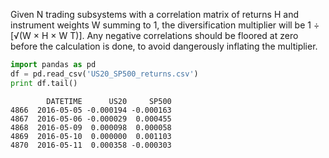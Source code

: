 
Given N trading subsystems with a correlation matrix of returns H and
instrument weights W summing to 1, the diversification multiplier will
be 1 ÷ [√(W × H × W T)]. Any negative correlations should be floored
at zero before the calculation is done, to avoid dangerously inflating
the multiplier.



```python
import pandas as pd
df = pd.read_csv('US20_SP500_returns.csv')
print df.tail()
```

```text
        DATETIME      US20     SP500
4866  2016-05-05 -0.000194 -0.000163
4867  2016-05-06 -0.000029  0.000455
4868  2016-05-09  0.000098  0.000058
4869  2016-05-10  0.000000  0.001103
4870  2016-05-11  0.000358 -0.000303
```

```python

```




















